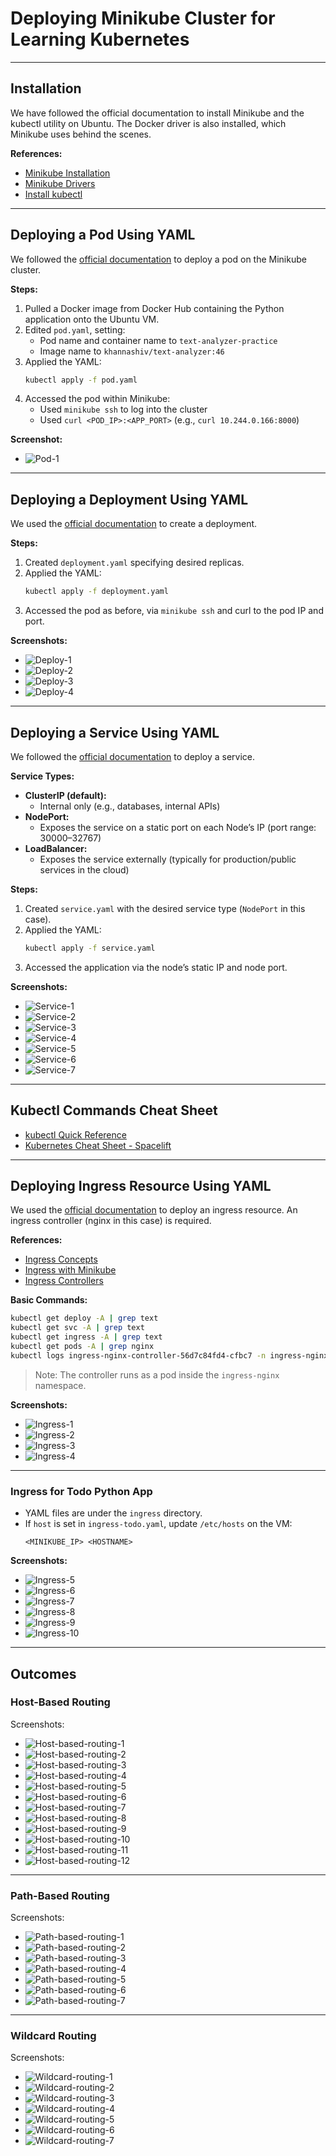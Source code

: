 # Deploying Minikube Cluster for Learning Kubernetes

---

## Installation

We have followed the official documentation to install Minikube and the kubectl utility on Ubuntu. The Docker driver is also installed, which Minikube uses behind the scenes.

**References:**
- [Minikube Installation](https://minikube.sigs.k8s.io/docs/start/?arch=%2Flinux%2Fx86-64%2Fstable%2Fbinary+download)
- [Minikube Drivers](https://minikube.sigs.k8s.io/docs/drivers/)
- [Install kubectl](https://kubernetes.io/docs/tasks/tools/install-kubectl-linux/)

---

## Deploying a Pod Using YAML

We followed the [official documentation](https://kubernetes.io/docs/concepts/workloads/pods/) to deploy a pod on the Minikube cluster.

**Steps:**
1. Pulled a Docker image from Docker Hub containing the Python application onto the Ubuntu VM.
2. Edited `pod.yaml`, setting:
    - Pod name and container name to `text-analyzer-practice`
    - Image name to `khannashiv/text-analyzer:46`
3. Applied the YAML:  
   ```sh
   kubectl apply -f pod.yaml
   ```
4. Accessed the pod within Minikube:
    - Used `minikube ssh` to log into the cluster
    - Used `curl <POD_IP>:<APP_PORT>` (e.g., `curl 10.244.0.166:8000`)

**Screenshot:**  
- ![Pod-1](images/Pod-1.PNG)

---

## Deploying a Deployment Using YAML

We used the [official documentation](https://kubernetes.io/docs/concepts/workloads/controllers/deployment/) to create a deployment.

**Steps:**
1. Created `deployment.yaml` specifying desired replicas.
2. Applied the YAML:
   ```sh
   kubectl apply -f deployment.yaml
   ```
3. Accessed the pod as before, via `minikube ssh` and curl to the pod IP and port.

**Screenshots:**  
- ![Deploy-1](images/Deploy-1.PNG)  
- ![Deploy-2](images/Deploy-2.PNG)  
- ![Deploy-3](images/Deploy-3.PNG)  
- ![Deploy-4](images/Deploy-4.PNG)

---

## Deploying a Service Using YAML

We followed the [official documentation](https://kubernetes.io/docs/concepts/services-networking/service/) to deploy a service.

**Service Types:**
- **ClusterIP (default):**
    - Internal only (e.g., databases, internal APIs)
- **NodePort:**
    - Exposes the service on a static port on each Node’s IP (port range: 30000–32767)
- **LoadBalancer:**
    - Exposes the service externally (typically for production/public services in the cloud)

**Steps:**
1. Created `service.yaml` with the desired service type (`NodePort` in this case).
2. Applied the YAML:
   ```sh
   kubectl apply -f service.yaml
   ```
3. Accessed the application via the node’s static IP and node port.

**Screenshots:**  
- ![Service-1](images/Service-1.PNG)  
- ![Service-2](images/Service-2.PNG)  
- ![Service-3](images/Service-3.PNG)  
- ![Service-4](images/Service-4.PNG)  
- ![Service-5](images/Service-5.PNG)  
- ![Service-6](images/Service-6.PNG)  
- ![Service-7](images/Service-7.PNG)

---

## Kubectl Commands Cheat Sheet

- [kubectl Quick Reference](https://kubernetes.io/docs/reference/kubectl/quick-reference/)
- [Kubernetes Cheat Sheet - Spacelift](https://spacelift.io/blog/kubernetes-cheat-sheet)

---

## Deploying Ingress Resource Using YAML

We used the [official documentation](https://kubernetes.io/docs/concepts/services-networking/ingress/) to deploy an ingress resource. An ingress controller (nginx in this case) is required.

**References:**
- [Ingress Concepts](https://kubernetes.io/docs/concepts/services-networking/ingress/)
- [Ingress with Minikube](https://kubernetes.io/docs/tasks/access-application-cluster/ingress-minikube/)
- [Ingress Controllers](https://kubernetes.io/docs/concepts/services-networking/ingress-controllers/)

**Basic Commands:**
```sh
kubectl get deploy -A | grep text
kubectl get svc -A | grep text
kubectl get ingress -A | grep text
kubectl get pods -A | grep nginx
kubectl logs ingress-nginx-controller-56d7c84fd4-cfbc7 -n ingress-nginx
```
> Note: The controller runs as a pod inside the `ingress-nginx` namespace.

**Screenshots:**  
- ![Ingress-1](images/Ingress-1.PNG)  
- ![Ingress-2](images/Ingress-2.PNG)  
- ![Ingress-3](images/Ingress-3.PNG)  
- ![Ingress-4](images/Ingress-4.PNG)

---

### Ingress for Todo Python App

- YAML files are under the `ingress` directory.
- If `host` is set in `ingress-todo.yaml`, update `/etc/hosts` on the VM:
  ```
  <MINIKUBE_IP> <HOSTNAME>
  ```
**Screenshots:**  
- ![Ingress-5](images/ingress-5.PNG)  
- ![Ingress-6](images/ingress-6.PNG)  
- ![Ingress-7](images/ingress-7.PNG)  
- ![Ingress-8](images/ingress-8.PNG)  
- ![Ingress-9](images/ingress-9.PNG)  
- ![Ingress-10](images/ingress-10.PNG)

---

## Outcomes

### Host-Based Routing

Screenshots:  
- ![Host-based-routing-1](images/Host-based-routing-1.PNG)  
- ![Host-based-routing-2](images/Host-based-routing-2.PNG)  
- ![Host-based-routing-3](images/Host-based-routing-3.PNG)  
- ![Host-based-routing-4](images/Host-based-routing-4.PNG)  
- ![Host-based-routing-5](images/Host-based-routing-5.PNG)  
- ![Host-based-routing-6](images/Host-based-routing-6.PNG)  
- ![Host-based-routing-7](images/Host-based-routing-7.PNG)  
- ![Host-based-routing-8](images/Host-based-routing-8.PNG)  
- ![Host-based-routing-9](images/Host-based-routing-9.PNG)  
- ![Host-based-routing-10](images/Host-based-routing-10.PNG)  
- ![Host-based-routing-11](images/Host-based-routing-11.PNG)  
- ![Host-based-routing-12](images/Host-based-routing-12.PNG)

---

### Path-Based Routing

Screenshots:  
- ![Path-based-routing-1](images/Path-based-routing-1.PNG)  
- ![Path-based-routing-2](images/Path-based-routing-2.PNG)  
- ![Path-based-routing-3](images/Path-based-routing-3.PNG)  
- ![Path-based-routing-4](images/Path-based-routing-4.PNG)  
- ![Path-based-routing-5](images/Path-based-routing-5.PNG)  
- ![Path-based-routing-6](images/Path-based-routing-6.PNG)  
- ![Path-based-routing-7](images/Path-based-routing-7.PNG)

---

### Wildcard Routing

Screenshots:  
- ![Wildcard-routing-1](images/Wildcard-routing-1.PNG)  
- ![Wildcard-routing-2](images/Wildcard-routing-2.PNG)  
- ![Wildcard-routing-3](images/Wildcard-routing-3.PNG)  
- ![Wildcard-routing-4](images/Wildcard-routing-4.PNG)  
- ![Wildcard-routing-5](images/Wildcard-routing-5.PNG)  
- ![Wildcard-routing-6](images/Wildcard-routing-6.PNG)  
- ![Wildcard-routing-7](images/Wildcard-routing-7.PNG)